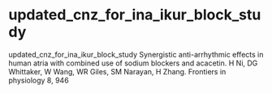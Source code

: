 # updated_cnz_for_ina_ikur_block_study
updated_cnz_for_ina_ikur_block_study
Synergistic anti-arrhythmic effects in human atria with combined use of sodium blockers and acacetin.
H Ni, DG Whittaker, W Wang, WR Giles, SM Narayan, H Zhang.
Frontiers in physiology 8, 946
